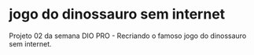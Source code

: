 # jogo do dinossauro sem internet
Projeto 02 da semana DIO PRO - Recriando o famoso jogo do dinossauro sem internet.
